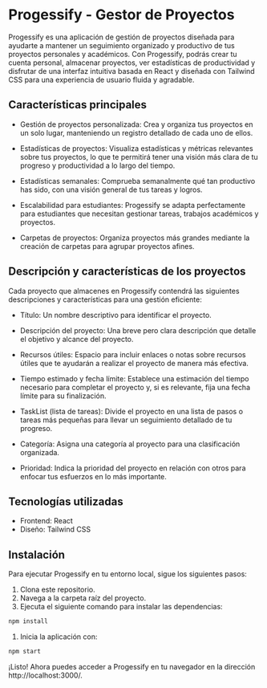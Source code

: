 # Progessify - Gestor de Proyectos

Progessify es una aplicación de gestión de proyectos diseñada para ayudarte a mantener un seguimiento organizado y productivo de tus proyectos personales y académicos. Con Progessify, podrás crear tu cuenta personal, almacenar proyectos, ver estadísticas de productividad y disfrutar de una interfaz intuitiva basada en React y diseñada con Tailwind CSS para una experiencia de usuario fluida y agradable.

## Características principales

- Gestión de proyectos personalizada: Crea y organiza tus proyectos en un solo lugar, manteniendo un registro detallado de cada uno de ellos.

- Estadísticas de proyectos: Visualiza estadísticas y métricas relevantes sobre tus proyectos, lo que te permitirá tener una visión más clara de tu progreso y productividad a lo largo del tiempo.

- Estadísticas semanales: Comprueba semanalmente qué tan productivo has sido, con una visión general de tus tareas y logros.

- Escalabilidad para estudiantes: Progessify se adapta perfectamente para estudiantes que necesitan gestionar tareas, trabajos académicos y proyectos.

- Carpetas de proyectos: Organiza proyectos más grandes mediante la creación de carpetas para agrupar proyectos afines.

## Descripción y características de los proyectos

Cada proyecto que almacenes en Progessify contendrá las siguientes descripciones y características para una gestión eficiente:

- Título: Un nombre descriptivo para identificar el proyecto.

- Descripción del proyecto: Una breve pero clara descripción que detalle el objetivo y alcance del proyecto.

- Recursos útiles: Espacio para incluir enlaces o notas sobre recursos útiles que te ayudarán a realizar el proyecto de manera más efectiva.

- Tiempo estimado y fecha límite: Establece una estimación del tiempo necesario para completar el proyecto y, si es relevante, fija una fecha límite para su finalización.

- TaskList (lista de tareas): Divide el proyecto en una lista de pasos o tareas más pequeñas para llevar un seguimiento detallado de tu progreso.

- Categoría: Asigna una categoría al proyecto para una clasificación organizada.

- Prioridad: Indica la prioridad del proyecto en relación con otros para enfocar tus esfuerzos en lo más importante.

## Tecnologías utilizadas

- Frontend: React
- Diseño: Tailwind CSS

## Instalación

Para ejecutar Progessify en tu entorno local, sigue los siguientes pasos:

1. Clona este repositorio.
1. Navega a la carpeta raíz del proyecto.
1. Ejecuta el siguiente comando para instalar las dependencias:

```bash
npm install
```

1. Inicia la aplicación con:

```bash
npm start
```

¡Listo! Ahora puedes acceder a Progessify en tu navegador en la dirección http://localhost:3000/.
